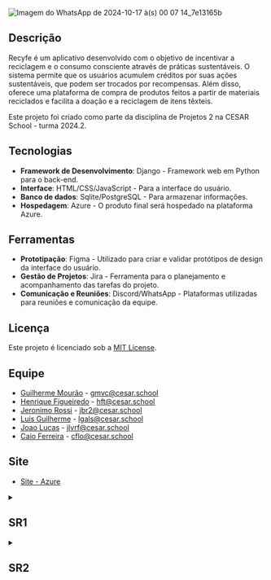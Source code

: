 ![Imagem do WhatsApp de 2024-10-17 à(s) 00 07 14_7e13165b](https://github.com/user-attachments/assets/bbc79c7a-d803-460e-b62f-8a1ea2923d88)

## Descrição

Recyfe é um aplicativo desenvolvido com o objetivo de incentivar a reciclagem e o consumo consciente através de práticas sustentáveis. O sistema permite que os usuários acumulem créditos por suas ações sustentáveis, que podem ser trocados por recompensas. Além disso, oferece uma plataforma de compra de produtos feitos a partir de materiais reciclados e facilita a doação e a reciclagem de itens têxteis.

Este projeto foi criado como parte da disciplina de Projetos 2 na CESAR School - turma 2024.2.
 
## Tecnologias

- **Framework de Desenvolvimento**: Django - Framework web em Python para o back-end.
- **Interface**: HTML/CSS/JavaScript - Para a interface do usuário.
- **Banco de dados**: Sqlite/PostgreSQL - Para armazenar informações.
- **Hospedagem**: Azure - O produto final será hospedado na plataforma Azure.

## Ferramentas

- **Prototipação**: Figma - Utilizado para criar e validar protótipos de design da interface do usuário.
- **Gestão de Projetos**: Jira - Ferramenta para o planejamento e acompanhamento das tarefas do projeto.
- **Comunicação e Reuniões**: Discord/WhatsApp - Plataformas utilizadas para reuniões e comunicação da equipe.

## Licença

Este projeto é licenciado sob a [MIT License](https://opensource.org/licenses/MIT).

## Equipe

- [Guilherme Mourão](https://github.com/guilhermemouraovc) - gmvc@cesar.school
- [Henrique Figueiredo](https://github.com/fthenri) - hft@cesar.school
- [Jeronimo Rossi](https://github.com/Jeraross) - jbr2@cesar.school
- [Luis Guilherme](https://github.com/luisgxlauria) - lgals@cesar.school
- [Joao Lucas](https://github.com/JRobalinho) - jlvrf@cesar.school
- [Caio Ferreira](https://github.com/CaioLira18) - cflo@cesar.school

## Site

- [Site - Azure](https://recyfe.azurewebsites.net/)


<details>
<summary><h2>SR1</h2></summary>

- [Screecast do Protótipo Lo-fi](https://www.youtube.com/watch?v=FWHbXnmOCmE)

- [Screecast do Site](https://youtu.be/bEzvsAhCzDU)

- [Site - Azure](https://recyfe.azurewebsites.net/)

- [Analise_de_Viabilidade_Programacao_em_Par_Projeto_Django.pdf](https://github.com/user-attachments/files/17388785/Analise_de_Viabilidade_Programacao_em_Par_Projeto_Django.pdf)

- **Print Product Backlog**

![Captura de tela 2024-10-16 001422](https://github.com/user-attachments/assets/85b3fbb5-fec5-48c2-86d3-9d452925157d)

- **Print Issues/Bug Tracker**

![Captura de tela 2024-10-16 001519](https://github.com/user-attachments/assets/1bce1d27-25c7-48f8-ab5f-7672a40192b8)

- **Print Diagrama de Atividades do Projeto**

![image](https://github.com/user-attachments/assets/b5ff5f6b-c16d-4836-bc7e-2cefa89e0790)

- **6 Historias de Usuário Bem Definidas / 2 Historias Implementadas**

1. **Visualização do Feed** - **Implementada**

História: Como usuário, quero acessar uma página inicial clara e visualmente atraente, onde posso visualizar posts de outros usuários.

Cenários de Validação:

Cenário 1: Acesso e uso da página inicial com sucesso

Dado que eu tenha um perfil de usuário registrado,
Quando eu fizer login no sistema,
E acessar a página inicial,
Então eu devo ser capaz de ver uma interface clara e atraente,
E eu devo poder postar minhas próprias práticas,
E visualizar dicas sobre reutilização de resíduos têxteis.

Cenário 2: Tentativa de login sem credenciais corretas

Dado que eu não tenha inserido minhas credenciais corretamente,
Quando eu tentar fazer login no sistema,
Então uma mensagem de erro "Credenciais inválidas" deve aparecer,
E o acesso ao sistema deve ser negado.

Cenário 3: Acesso ao Feed com sucesso

Dado que eu tenha um perfil de usuário registrado,
Quando eu fizer login no sistema,
E acessar o Feed,
Então eu devo ser capaz de visualizar posts de outros usuários,
E receber informações sobre sustentabilidade dos administradores.

Cenário 4: Falha ao acessar o Feed

Dado que eu tenha um perfil de usuário registrado,
Quando eu fizer login no sistema,
E houver uma falha no carregamento do Feed,
Então uma mensagem de erro "Erro ao carregar o Feed, tente novamente mais tarde" deve aparecer.

Cenário 5: Tentativa de postar sem estar logado

Dado que eu não esteja logado no sistema,
Quando eu tentar postar uma prática sustentável,
Então uma mensagem "Você precisa estar logado para postar" deve aparecer.

2. **Postagem de Práticas Sustentáveis** - **Implementada**

História: Como usuário, quero postar minhas próprias práticas sobre sustentabilidade na página inicial.

Cenários de Validação:

Cenário 1: Postagem de prática sustentável com sucesso

Dado que eu tenha um perfil de usuário registrado,
Quando eu fizer login no sistema,
E tentar postar uma prática sustentável,
Então o post deve ser criado com sucesso e aparecer no Feed.

Cenário 2: Tentativa de postar sem estar logado

Dado que eu não esteja logado no sistema,
Quando eu tentar postar uma prática sustentável,
Então uma mensagem "Você precisa estar logado para postar" deve aparecer.

3. **Navegação de Produtos**

História: Como usuário, quero poder visualizar detalhes completos dos produtos. Desejo ver a imagem do produto, sua descrição e o tipo de material reutilizado.

Cenários de Validação:

Cenário 1: Visualização dos detalhes do produto com sucesso

Dado que eu tenha um perfil de usuário registrado,
Quando eu fizer login no sistema,
E acessar a página de um produto,
Então eu devo ser capaz de ver uma imagem clara do produto,
E eu devo poder visualizar a descrição completa,
E o tipo de material reutilizado no produto.

Cenário 2: Tentativa de login sem credenciais corretas

Dado que eu não tenha inserido minhas credenciais corretamente,
Quando eu tentar fazer login no sistema,
Então uma mensagem de erro "Credenciais inválidas" deve aparecer,
E o acesso ao sistema deve ser negado.

Cenário 3: Falha ao carregar a página de detalhes do produto

Dado que eu tenha um perfil de usuário registrado,
Quando eu fizer login no sistema,
E houver uma falha ao carregar os detalhes do produto,
Então uma mensagem de erro "Erro ao carregar os detalhes do produto, tente novamente mais tarde" deve aparecer.

Cenário 4: Tentativa de visualizar detalhes sem estar logado

Dado que eu não esteja logado no sistema,
Quando eu tentar acessar a página de detalhes de um produto,
Então uma mensagem "Você precisa estar logado para visualizar os detalhes do produto" deve aparecer.

4. **Localização de Pontos de Doação e Vendas**

História: Como administrador, quero disponibilizar no aplicativo, por meio de GPS, a localização dos pontos de doação e das lojas que vendem produtos reutilizados.

Cenários de Validação:

Cenário 1: Cadastramento de novos pontos de doação ou lojas com sucesso

Dado que eu tenha um perfil de administrador,
Quando eu fizer login no sistema,
E acessar a função de cadastramento de novos pontos de doação ou lojas,
E inserir as informações requeridas,
Então o novo ponto de doação ou loja deve ser cadastrado com sucesso,
E as informações devem aparecer no mapa disponível para os usuários.

Cenário 2: Tentativa de cadastrar novos pontos de doação sem permissão

Dado que eu tenha um perfil de usuário sem permissões de administrador,
Quando eu tentar acessar a função de cadastramento de novos pontos de doação ou lojas,
Então uma mensagem de "Permissão negada" deve aparecer,
E o sistema deve impedir o cadastramento.

Cenário 3: Visualização de locais no mapa com sucesso

Dado que eu tenha um perfil de usuário registrado,
Quando eu fizer login no sistema,
E acessar a função de mapa,
Então eu devo ser capaz de visualizar as localizações dos pontos de doação e lojas próximos a mim,
Baseado na minha localização GPS.

Cenário 4: Visualização de informações detalhadas sobre um local

Dado que eu esteja visualizando o mapa,
Quando eu selecionar um ponto de doação ou loja,
Então as informações detalhadas (como horário de funcionamento e serviços oferecidos) devem ser exibidas para mim.

Cenário 5: Falha ao visualizar o mapa por problemas de GPS

Dado que eu tenha um perfil de usuário registrado,
Quando eu fizer login no sistema,
E acessar a função de mapa,
E houver problemas com o GPS ou sinal de localização,
Então uma mensagem "Falha ao carregar a localização, verifique suas configurações de GPS" deve aparecer.

Cenário 6: Tentativa de visualizar mapa sem permissão

Dado que eu não esteja logado no sistema,
Quando eu tentar acessar a função de mapa,
Então uma mensagem "Você precisa estar logado para visualizar o mapa de pontos de doação e lojas" deve aparecer.

5. **Sistema de Pontuação e Recompensas**

História: Como usuário, quero acessar uma aba de recompensas, onde posso visualizar os créditos acumulados por minhas ações sustentáveis e escolher diferentes tipos de recompensas.

Cenários de Validação:

Cenário 1: Visualização de créditos acumulados com sucesso

Dado que eu tenha um perfil de usuário registrado,
Quando eu fizer login no sistema,
E acessar a aba de recompensas,
Então eu devo ser capaz de visualizar meu saldo de créditos acumulados,
E ver as opções de recompensas disponíveis na plataforma.

Cenário 2: Tentativa de visualizar recompensas sem estar logado

Dado que eu não esteja logado no sistema,
Quando eu tentar acessar a aba de recompensas,
Então uma mensagem "Você precisa estar logado para acessar suas recompensas" deve aparecer.

Cenário 3: Troca de créditos por recompensas com sucesso

Dado que eu tenha créditos suficientes,
Quando eu acessar a aba de recompensas,
E escolher uma recompensa,
Então eu devo ser capaz de trocar meus créditos pela recompensa escolhida,
E uma confirmação da troca deve aparecer.

Cenário 4: Notificação de novas recompensas

Dado que eu tenha acumulado créditos suficientes para desbloquear novas recompensas,
Quando eu acessar a aba de recompensas,
Então eu devo ser notificado de que novas recompensas estão disponíveis para troca.

Cenário 5: Tentativa de trocar créditos insuficientes

Dado que eu tenha um perfil de usuário registrado,
Quando eu acessar a aba de recompensas,
E tentar trocar créditos por uma recompensa sem ter créditos suficientes,
Então uma mensagem "Créditos insuficientes para esta recompensa" deve aparecer.

6. **Catalogação de Créditos e Opções de Envio**

História: Como usuário, desejo acessar uma seção onde posso ver informações sobre opções de envio de residuos texteis para reuso e catalogação de créditos por resíduo enviado.

Cenários de Validação:

Cenário 1: Acesso à seção de reciclagem com sucesso

Dado que eu tenha um perfil de usuário registrado,
Quando eu fizer login no sistema,
E acessar a seção de doação ou reciclagem,
Então eu devo ser capaz de visualizar as opções de envio ou entrega para reuso de itens têxteis.

Cenário 2: Tentativa de acessar a seção de reciclagem sem estar logado

Dado que eu não esteja logado no sistema,
Quando eu tentar acessar a seção de doação ou reciclagem,
Então uma mensagem "Você precisa estar logado para acessar essa seção" deve aparecer,
E o sistema deve bloquear o acesso.

Cenário 3: Acompanhamento de créditos recebidos com sucesso

Dado que eu tenha enviado itens para reciclagem,
Quando eu acessar meu perfil ou a seção de reciclagem,
Então eu devo poder visualizar o histórico de itens enviados,
E ver os créditos recebidos por cada item reciclado.

Cenário 4: Notificação de créditos insuficientes para acompanhamento

Dado que eu tenha enviado itens para reciclagem,
Quando eu acessar meu saldo de créditos,
E não houver crédito suficiente catalogado,
Então uma mensagem "Nenhum crédito disponível para os itens reciclados" deve aparecer.
</details>


<details>
<summary><h2>SR2</h2></summary>

## Links Relevantes:

- [Projeto no Jira](https://cesar-team-pkcqpghh.atlassian.net/jira/software/projects/SCRUM/boards/1/backlog?selectedIssue=SCRUM-5)
- [Protótipo de Média Fidelidade no Figma](https://www.figma.com/design/r7UbvzWSKmMyssPNiVZ9aN/Prot%C3%B3tipo-m%C3%A9dia-fidelidade?node-id=3-16&node-type=canvas&t=Hs3Z2o3N54AUvip7-0)
- [Screencast do Protótipo de Média Fidelidade](https://youtu.be/sY4a9ruACbE)
- [Screencast da Execução dos Testes](https://www.youtube.com/watch?v=vvllLXazW7E)

## Deployment das histórias produzidas:

- [Projeto na Azure](https://recyfe.azurewebsites.net/)
- [Screencast da Azure](https://youtu.be/sajPkyRTAzU)

## 10 Histórias de Usuário Bem Definidas:

1. **Visualização do Feed**
2. **Postagem de Práticas Sustentáveis**
3. **Curtir e Comentar Postagens de Outros Usuários**
4. **Favoritar Postagens de Outros Usuários**
5. **Visualização de Detalhes do Produto**
6. **Receber Notificação Automática ao Se Interessar por um Produto**
7. **Cadastramento de Novos Pontos de Doação**
8. **Visualização de Locais no Mapa**
9. **Sistema de Pontuação e Recompensas**
10. **Transferência de Créditos**

### História 1: Visualização do Feed

**Como usuário registrado, quero acessar uma página inicial clara e visualmente atraente, para visualizar posts de outros usuários.**

**Sketch:**
- **Tela Inicial (Feed):**
- Barra de navegação lateral.
- Seção principal com posts de outros usuários.
- Botão para criar postagens de práticas sustentáveis.
- Dicas sobre reutilização de resíduos têxteis ao lado.

**Storyboard:**
- Usuário faz login: Usuário insere suas credenciais e entra no sistema.
- Acesso ao Feed: O usuário é redirecionado para a página inicial, onde visualiza postagens de outros usuários.
- Visualização de Posts: O usuário navega pela página e vê dicas de sustentabilidade fornecidas por administradores e visualiza posts de outros usuários.

**Cenários de Validação:**
- **Cenário 1: Acesso e uso da página inicial com sucesso:**
Dado que eu tenha um perfil de usuário registrado,
Quando eu fizer login no sistema,
E acessar a página inicial,
Então eu devo ser capaz de ver uma interface clara e atraente,
E eu devo poder postar minhas próprias práticas,
E visualizar dicas sobre reutilização de resíduos têxteis.
- **Cenário 2: Tentativa de login sem credenciais corretas:**
Dado que eu não tenha inserido minhas credenciais corretamente,
Quando eu tentar fazer login no sistema,
Então uma mensagem de erro "Credenciais inválidas" deve aparecer,
E o acesso ao sistema deve ser negado.
- **Cenário 3: Acesso ao Feed com sucesso:**
Dado que eu tenha um perfil de usuário registrado,
Quando eu fizer login no sistema,
E acessar o Feed,
Então eu devo ser capaz de visualizar posts de outros usuários,
E receber informações sobre sustentabilidade dos administradores.
- **Cenário 4: Falha ao acessar o Feed:**
Dado que eu tenha um perfil de usuário registrado,
Quando eu fizer login no sistema,
E houver uma falha no carregamento do Feed,
Então uma mensagem de erro "Erro ao carregar o Feed, tente novamente mais tarde" deve aparecer.
- **Cenário 5: Tentativa de postar sem estar logado:**
Dado que eu não esteja logado no sistema,
Quando eu tentar postar uma prática sustentável,
Então uma mensagem "Você precisa estar logado para postar" deve aparecer.

### História 2: Postagem de Práticas Sustentáveis

**Como usuário registrado, quero postar minhas próprias práticas sobre sustentabilidade na página inicial, para compartilhar ações sustentáveis com outros usuários.**

**Sketch:**
- **Página de Criação de Post:**
- Formulário para inserção de título e descrição.
- Botão para anexar imagens ou vídeos.
- Botão de publicação ao final do formulário.
- Opção de adicionar tags relacionadas à prática sustentável.

**Storyboard:**
- Usuário faz login: O usuário entra no sistema inserindo suas credenciais.
- Acesso ao Feed: O usuário é redirecionado para a página inicial, onde visualiza o botão "Criar Post".
- Criação de Post: O usuário clica no botão, preenche os detalhes da prática sustentável e anexa imagens ou vídeos relevantes.
- Postagem Concluída: O usuário confirma a postagem, que aparece no feed de outros usuários.

**Cenários de Validação:**
- **Cenário 1: Postagem de prática sustentável com sucesso:**
Dado que eu tenha um perfil de usuário registrado,
Quando eu fizer login no sistema,
E tentar postar uma prática sustentável,
Então o post deve ser criado com sucesso e aparecer no Feed.
- **Cenário 2: Tentativa de postar sem estar logado:**
Dado que eu não esteja logado no sistema,
Quando eu tentar postar uma prática sustentável,
Então uma mensagem "Você precisa estar logado para postar" deve aparecer.

### História 3: Curtir e Comentar Postagens de Outros Usuários

**Como usuário registrado, quero poder curtir e comentar postagens de outros usuários, para interagir com o conteúdo e expressar minha opinião ou interesse.**

**Sketch:**
- **Feed de Postagens:**
- Cada postagem tem um ícone de "curtir" e um campo para adicionar comentários.
- Exibição de contador de curtidas e comentários em cada postagem.
- Seção de comentários que exibe respostas de outros usuários.

**Storyboard:**
- Usuário faz login: O usuário insere suas credenciais e acessa o feed de postagens.
- Curtir Postagem: O usuário clica no ícone de "curtir" em uma postagem para registrar seu interesse. O contador de curtidas é atualizado.
- Comentar Postagem: O usuário escreve um comentário no campo apropriado abaixo da postagem e clica em "enviar". O comentário é adicionado à seção de comentários da postagem.
- Visualizar Comentários: O usuário pode ver comentários feitos por outros usuários e responder diretamente.

**Cenários de Validação:**
- **Cenário 1: Curtir postagem com sucesso:**
Dado que eu tenha um perfil de usuário registrado,
Quando eu clicar no ícone de "curtir" em uma postagem,
Então o contador de curtidas deve ser atualizado corretamente e refletir meu interesse.
- **Cenário 2: Comentar postagem com sucesso:**
Dado que eu tenha um perfil de usuário registrado,
Quando eu adicionar um comentário e clicar em "enviar",
Então o comentário deve aparecer imediatamente na seção de comentários da postagem.
- **Cenário 3: Visualização de curtidas e comentários com sucesso:**
Dado que eu esteja visualizando o feed de postagens,
Quando houver curtidas e comentários na postagem,
Então o número de curtidas e os comentários devem ser exibidos corretamente.
- **Cenário 4: Tentativa de curtir ou comentar sem estar logado:**
Dado que eu não esteja logado no sistema,
Quando eu tentar curtir ou comentar em uma postagem,
Então uma mensagem "Você precisa estar logado para curtir ou comentar postagens" deve aparecer.

### História 4: Favoritar Postagens de Outros Usuários

**Como usuário registrado, quero poder favoritar postagens de outros usuários, para salvar conteúdos interessantes e acessá-los facilmente depois.**

**Sketch:**
- **Feed de Postagens:**
- Cada postagem tem um ícone de "favoritar" ao lado.
- Botão para acessar a aba de postagens favoritas no perfil do usuário.

**Storyboard:**
- Usuário faz login: O usuário insere suas credenciais e acessa o feed de postagens.
- Favoritar Postagem: O usuário clica no ícone de "favoritar" em uma postagem que deseja salvar.
- Acesso às Postagens Favoritas: O usuário navega até seu perfil e acessa a aba de postagens favoritas, onde visualiza as postagens que favoritou.

**Cenários de Validação:**
- **Cenário 1: Favoritar postagem com sucesso:**
Dado que eu tenha um perfil de usuário registrado,
Quando eu clicar no ícone de "favoritar" em uma postagem,
Então ela deve ser salva na minha lista de favoritos.
- **Cenário 2: Visualização de postagens favoritas com sucesso:**
Dado que eu esteja logado,
Quando eu acessar minha aba de postagens favoritas,
Então eu devo ser capaz de visualizar os posts que favoritei.
- **Cenário 3: Tentativa de favoritar sem estar logado:**
Dado que eu não esteja logado no sistema,
Quando eu tentar favoritar uma postagem,
Então uma mensagem "Você precisa estar logado para favoritar postagens" deve aparecer.

### História 5: Visualização de Detalhes do Produto

**Como usuário registrado, quero visualizar as informações completas de um produto, para tomar decisões conscientes sobre compras sustentáveis.**

**Sketch:**
- **Tela com Lista de Produtos:**
- Produtos listados com imagem e nome.
- Botão "Ver Detalhes" em cada produto que dará informações do produto.

**Storyboard:**
Usuário faz login: O usuário insere suas credenciais e acessa a lista de produtos.
Visualização das Informações: O usuário visualiza a imagem, descrição e informações sobre o material reutilizado.

**Cenários de Validação:**
- **Cenário 1: Visualização dos detalhes do produto com sucesso:**
Dado que eu tenha um perfil de usuário registrado,
Quando eu clicar em "Ver Detalhes" de um produto,
Então eu devo ser capaz de ver as informações completas do produto.
- **Cenário 2: Falha ao carregar a página de detalhes do produto:**
Dado que eu tenha um perfil de usuário registrado,
Quando houver uma falha no carregamento da página de detalhes do produto,
Então uma mensagem "Erro ao carregar detalhes do produto, tente novamente mais tarde" deve aparecer.
- **Cenário 3: Tentativa de visualizar detalhes sem estar logado:**
Dado que eu não esteja logado no sistema,
Quando eu tentar visualizar detalhes de um produto,
Então uma mensagem "Você precisa estar logado para visualizar detalhes do produto" deve aparecer.

### História 6: Receber Notificação Automática ao Se Interessar por um Produto

**Como usuário registrado, quero receber uma mensagem automática via e-mail, para ser notificado quando demonstrar interesse em um produto.**

**Sketch:**
- **Página de Detalhes do Produto:**
- Botão “Receber notificação” sobre o produto.

**Storyboard:**
- Usuário faz login: O usuário insere suas credenciais e entra no sistema.
- Acesso à Página de Detalhes do Produto: O usuário navega até a página de detalhes de um produto de interesse.
- Solicitação de Notificação: O usuário clica no botão "Receber notificação" e escolhe o método de recebimento (WhatsApp ou e-mail).
- Confirmação de Notificação: O sistema envia uma mensagem automática com informações do produto escolhido.

**Cenários de Validação:**
- **Cenário 1: Envio de mensagem automática com sucesso:**
Dado que eu tenha um perfil de usuário registrado,
Quando eu clicar em "Receber notificação",
Então eu devo receber uma mensagem automática com informações sobre o produto escolhido no método selecionado.
- **Cenário 2: Tentativa de usar a função sem estar logado:**
Dado que eu não esteja logado no sistema,
Quando eu tentar usar a função de "Receber notificação",
Então uma mensagem "Você precisa estar logado para usar essa função" deve aparecer.
- **Cenário 3: Confirmação de método de notificação:**
Dado que eu tenha escolhido um método de notificação,
Quando eu confirmar a solicitação,
Então uma mensagem de confirmação com o método escolhido deve ser exibida.

### História 7: Cadastramento de Novos Pontos de Doação

**Como administrador, quero cadastrar novos pontos de doação e lojas, para mantê-los atualizados no sistema.**

**Sketch:**
- **Interface Administrativa:**
- Botão "Cadastrar Ponto".
- Formulário para inserção de nome e endereço.
- Botão "Confirmar Cadastro".

**Storyboard:**
- Administrador faz login: O administrador insere suas credenciais.
- Acesso ao Menu de Cadastramento: O administrador navega até a seção de "Cadastrar Ponto".
- Inserção de Detalhes: O administrador preenche o formulário com informações do ponto de doação.
- Cadastro Concluído: O administrador confirma o cadastro, que aparece no mapa.

**Cenários de Validação:**
- **Cenário 1: Cadastramento de novos pontos de doação ou lojas com sucesso:**
Dado que eu seja um administrador autenticado,
Quando eu preencher o formulário com as informações do ponto de doação ou loja e clicar em "Confirmar Cadastro",
Então o ponto de doação ou loja deve ser adicionado com sucesso no sistema e aparecer no mapa.
- **Cenário 2: Tentativa de cadastrar sem permissão de administrador:**
Dado que eu não tenha permissões de administrador,
Quando eu tentar acessar a função de cadastramento de novos pontos de doação ou lojas,
Então o sistema deve bloquear o acesso e exibir a mensagem "Permissão negada. Apenas administradores podem cadastrar novos pontos."

### História 8: Visualização de Locais no Mapa

**Como usuário registrado, quero ver os pontos de doação e lojas no mapa, para localizar rapidamente o mais próximo de mim.**

**Sketch:**
- **Tela de Mapa:**
- Mapa interativo com ícones indicando pontos de doação e lojas.
- Opção de filtro para selecionar o tipo de local (loja, ponto de doação).
- Ao clicar em um ponto, exibe informações detalhadas (endereço, horário, serviços oferecidos).

**Storyboard:**
- Usuário faz login: O usuário insere suas credenciais e acessa o sistema.
- Acesso ao Mapa: O usuário navega até a seção de mapa para visualizar os pontos.
- Interação com o Mapa: O usuário utiliza os filtros para selecionar tipos de locais de interesse (ponto de doação ou loja).
- Visualização de Detalhes: Ao clicar em um ponto no mapa, o usuário vê informações detalhadas, como endereço e horários de funcionamento.

**Cenários de Validação:**
- **Cenário 1: Visualização de locais no mapa com sucesso:**
Dado que eu tenha um perfil de usuário registrado,
Quando eu acessar a seção de mapa,
Então os pontos de doação e lojas devem ser exibidos corretamente no mapa interativo.
- **Cenário 2: Falha ao visualizar o mapa por problemas de GPS:**
Dado que eu tenha um perfil de usuário registrado,
Quando houver um problema com o GPS ou serviço de localização,
Então uma mensagem de erro "Erro ao carregar o mapa" deve aparecer.
- **Cenário 3: Tentativa de visualizar o mapa sem estar logado:**
Dado que eu não esteja logado no sistema,
Quando eu tentar acessar a seção de mapa,
Então uma mensagem "Você precisa estar logado para acessar o mapa" deve aparecer.

### História 9: Sistema de Pontuação e Recompensas

**Como usuário registrado, quero visualizar meus créditos acumulados e trocá-los por recompensas, para me beneficiar por ações sustentáveis.**

**Sketch:**
- **Tela de Recompensas:**
- Exibição do saldo de créditos acumulados.
- Lista de recompensas disponíveis, com imagem, descrição e valor em créditos.
- Botão para trocar créditos por uma recompensa específica.
- Tela de confirmação de troca realizada.

**Storyboard:**
- Usuário faz login: O usuário insere suas credenciais e entra no sistema.
- Acesso à Aba de Recompensas: O usuário navega até a seção de recompensas, onde visualiza seu saldo de créditos acumulados.
- Seleção de Recompensa: O usuário escolhe uma recompensa disponível e confirma a troca.
- Confirmação: O sistema confirma a troca e atualiza o saldo de créditos.

**Cenários de Validação:**
- **Cenário 1: Visualização de créditos acumulados com sucesso:**
Dado que eu tenha um perfil de usuário registrado,
Quando eu acessar a aba de recompensas,
Então meu saldo de créditos acumulados deve ser exibido corretamente.
- **Cenário 2: Troca de créditos por recompensas com sucesso:**
Dado que eu tenha créditos suficientes,
Quando eu selecionar uma recompensa e confirmar a troca,
Então a recompensa deve ser liberada com sucesso e meu saldo de créditos atualizado automaticamente.
- **Cenário 3: Tentativa de trocar créditos insuficientes:**
Dado que eu não tenha créditos suficientes,
Quando eu tentar trocar créditos por uma recompensa,
Então uma mensagem de erro "Créditos insuficientes para esta recompensa" deve aparecer.

### História 10: Transferência de Créditos

**Como administrador do sistema, quero transferir créditos entre contas de usuários, para facilitar trocas de produtos para doação pelos créditos.**

**Sketch:**
- **Painel de Administração:**
- Área específica para gerenciamento de créditos com campo de busca para selecionar usuários.
- Seção para definir o valor de créditos a ser transferido.
- Botão de confirmação da transferência.
- Histórico de transferências realizado pelo administrador.

**Storyboard:**
- Administrador faz login: O administrador insere suas credenciais e acessa o painel de administração.
- Busca de Usuário: O administrador usa a função de busca para localizar a conta do usuário que irá receber ou enviar créditos.
- Inserção de Créditos: O administrador define a quantidade de créditos a ser transferida entre as contas dos usuários.
- Confirmação da Transferência: O administrador clica em "Transferir" e a operação é realizada. Uma mensagem de confirmação é exibida, e o histórico da operação é atualizado.
- Verificação do Histórico: O administrador pode acessar o histórico de transferências realizadas, verificando valores, data e usuários envolvidos.

**Cenários de Validação:**
- **Cenário 1: Transferência de créditos com sucesso:**
Dado que eu seja um administrador autenticado,
Quando eu selecionar um usuário e definir um valor de crédito para transferir,
Então a transferência de créditos deve ser realizada com sucesso, e os saldos dos usuários envolvidos devem ser atualizados corretamente.
- **Cenário 2: Verificação de transferência no histórico:**
Dado que eu tenha realizado uma transferência de créditos,
Quando eu acessar o histórico de transferências,
Então os detalhes da operação devem ser exibidos corretamente, incluindo usuários envolvidos, valor transferido e data.
- **Cenário 3: Tentativa de transferir créditos sem ser administrador:**
Dado que eu não tenha permissões de administrador,
Quando eu tentar acessar a função de transferência de créditos,
Então o sistema deve bloquear o acesso e exibir a mensagem "Permissão negada. Apenas administradores podem realizar transferências de créditos."

## Instruções de acesso ao projeto:


### Página Inicial
Ao acessar o **Recyfe**, você visualizará a **home**, onde estão listados todos os posts da comunidade. Esses posts podem ser curtidos, comentados e adicionados aos seus favoritos, mas para realizar qualquer ação, é necessário estar logado.

### Menu Lateral
O **Recyfe** possui duas abas laterais que organizam suas funcionalidades:

### Aba Lateral Esquerda
- **Home**: Página principal, com posts da comunidade.
- **Perfil**: Permite visualizar suas postagens e editar informações pessoais.
- **Mapa**: Mostra os pontos de doação e lojas cadastrados pelo administrador. Clique nos marcadores para visualizar mais detalhes sobre cada ponto.
- **E-commerce**: Exibe os produtos disponíveis para compra. Você pode adicionar itens ao carrinho e finalizar a compra via WhatsApp com um vendedor. Após a compra, um e-mail de confirmação será enviado.
- **Recompensas**: Lista recompensas que podem ser trocadas por créditos. Esses créditos são acumulados ao doar resíduos têxteis nos pontos de doação e são gerenciados pelo administrador.
- **Criar Post**: Permite criar novas postagens com texto e, opcionalmente, adicionar imagens. Clique em "Postar" para publicar.
- **Admin**: Direciona para o painel de administração (Django Admin), onde administradores podem:
  - Gerenciar créditos dos usuários.
  - Adicionar produtos.
  - Cadastrar pontos no mapa.
  - Inserir novas recompensas.

### Aba Lateral Direita
- **Favoritos**: Lista todos os posts que você marcou como favoritos.
- **Meus Resgates**: Mostra as recompensas que você já resgatou.
- **Log Out**: Permite sair da conta e retornar à home como visitante.

### Funcionalidades Detalhadas
1. **Perfil**: No perfil, é possível editar informações pessoais e acessar as postagens feitas por você.
2. **Mapa**: Navegue pelos pontos de doação e lojas cadastrados. Clique nos marcadores para ver informações específicas sobre cada local.
3. **E-commerce**: Compre produtos adicionando-os ao carrinho. Finalize a compra diretamente pelo WhatsApp com um vendedor. Após o processo, um e-mail confirmará a transação.
4. **Recompensas**: Resgate recompensas disponíveis com os créditos que você acumulou ao doar resíduos.
5. **Administração**: Ao acessar o painel administrativo como administrador, você terá controle sobre:
   - Créditos dos usuários.
   - Produtos disponíveis no e-commerce.
   - Pontos exibidos no mapa.
   - Recompensas para resgate.

### Acesso
- É possível navegar pela home e visualizar posts sem estar logado.
- Para interagir com posts, criar conteúdo ou acessar funcionalidades adicionais, é necessário realizar login ou cadastro.
- O login ou cadastro pode ser acessado na **aba lateral esquerda**.

### SuperUser
- Usuario: admin
- Senha: admin

## Diagrama de atividades do sistema:

![Sem título](https://github.com/user-attachments/assets/b581b8ce-a5d5-4872-bdc9-029d17f72362)

## Issues/bug tracker:

- Issues Abertas:

![Captura de tela 2024-11-28 174116](https://github.com/user-attachments/assets/c44f1470-932f-4d0d-8cb3-dab81c9c1e49)

![Captura de tela 2024-11-28 174230](https://github.com/user-attachments/assets/6c1b0275-6385-4b11-8777-5c14190ee8ea)

- Issues Fechadas:

![Captura de tela 2024-11-28 223008](https://github.com/user-attachments/assets/1cdbeec5-07b1-441f-95e6-238db0859e45)
 
![Captura de tela 2024-11-28 223035](https://github.com/user-attachments/assets/d4fb0aac-1710-4220-9461-75de77829327)

## Print dos quadros da Sprints/Backlog:

![Captura de tela 2024-10-28 142443](https://github.com/user-attachments/assets/d7b6c565-2ce1-4bf0-b3d5-ac42b9a769d0)

![Captura de tela 2024-10-28 141316](https://github.com/user-attachments/assets/09edba1f-386d-4662-9c29-2a1c717e6fc1)

## Programacao em Par:

Na segunda etapa (SR2) do projeto **Recyfe**, focamos na implementação de funcionalidades estratégicas alinhadas às histórias de usuário definidas, testes automatizados e integração contínua. A equipe foi organizada em pares e trios, com responsabilidades específicas. Abaixo, destacamos as experiências e resultados obtidos durante a programação em par, enfatizando os benefícios e desafios enfrentados.

---

### Par 01 – Luís Guilherme e João Lucas Robalinho (Front-end)
**Responsabilidades:**  
- Implementação de funcionalidades do Feed (visualização de postagens, curtidas, comentários e criação de novos posts).  

**Destaques:**  
- Integração contínua permitiu detectar erros de design e lógica precocemente.  
- Interface final foi limpa, funcional e alinhada às histórias definidas.  

**Aprendizados:**  
- Revisões conjuntas ao final de cada sessão foram cruciais para a qualidade do código.  
- Apesar das dificuldades iniciais na adaptação ao ritmo da programação em par, os resultados superaram as expectativas.

---

### Par 02 – Henrique e Guilherme Mourão (Sistema de Créditos e Testes Automatizados)
**Responsabilidades:**  
- Implementação do sistema de créditos (gerenciamento de recompensas por práticas sustentáveis).  
- Criação de testes automatizados e pipeline de integração contínua (CI/CD).  

**Destaques:**  
- A troca de conhecimentos técnicos foi um diferencial.  
- Henrique liderou a definição da arquitetura, enquanto Guilherme Mourão integrou a pipeline automatizada.  

**Aprendizados:**  
- Suporte mútuo foi determinante para solucionar problemas de integração durante o deploy.  

---

### Par 03 – Caio Lira e Jerônimo (Localização Geográfica e e-Commerce)
**Responsabilidades:**  
- Desenvolvimento da visualização de pontos de doação no mapa.  
- Implementação da funcionalidade de e-commerce.  

**Destaques:**  
- Feedbacks regulares entre os membros garantiram uma conexão coesa entre as funcionalidades.  
- A localização geográfica exigiu ajustes em tempo real para melhorar a precisão dos marcadores.  

**Aprendizados:**  
- Comunicação frequente foi vital para alinhar o design do mapa aos requisitos do e-commerce.  
- Revisões conjuntas garantiram qualidade e integração entre os módulos.

---

### Conclusões
A programação em par foi essencial para o sucesso da segunda etapa do projeto **Recyfe**. Apesar de não ser aplicada integralmente em todos os momentos, a abordagem colaborativa proporcionou maior qualidade no código, redução de inconsistências e troca contínua de conhecimento entre os membros.

</details>

